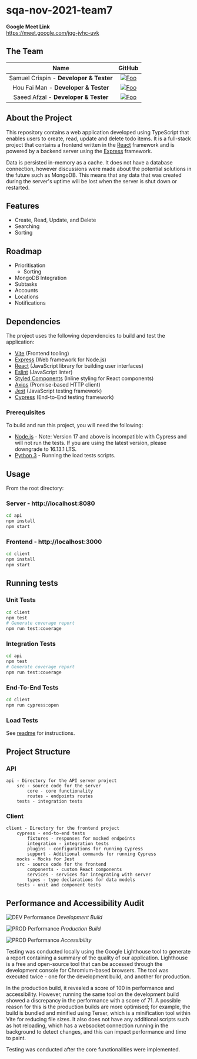 # sqa-nov-2021-team7

**Google Meet Link**  
https://meet.google.com/jqg-jvhc-uvk

## The Team
|    Name    | GitHub |
|:----------:|:------:|
| Samuel Crispin - **Developer & Tester** | [![Foo](https://cdn4.iconfinder.com/data/icons/iconsimple-logotypes/512/github-16.png)](https://github.com/SamCrispin) |
| Hou Fai Man - **Developer & Tester** | [![Foo](https://cdn4.iconfinder.com/data/icons/iconsimple-logotypes/512/github-16.png)](https://github.com/houfaiman) |
| Saeed Afzal - **Developer & Tester** | [![Foo](https://cdn4.iconfinder.com/data/icons/iconsimple-logotypes/512/github-16.png)](https://github.com/saeedafzal) |

## About the Project
This repository contains a web application developed using TypeScript that enables users to create, read, update and delete
todo items. It is a full-stack project that contains a frontend written in the [React](https://reactjs.org/) framework and 
is powered by a backend server using the [Express](http://expressjs.com/) framework.

Data is persisted in-memory as a cache. It does not have a database connection, however discussions were made
about the potential solutions in the future such as MongoDB. This means that any data that was created
during the server's uptime will be lost when the server is shut down or restarted.

## Features
- Create, Read, Update, and Delete
- Searching
- Sorting

## Roadmap
- Prioritisation
  - Sorting
- MongoDB Integration
- Subtasks
- Accounts
- Locations
- Notifications

## Dependencies
The project uses the following dependencies to build and test the application:
- [Vite](https://vitejs.dev/) (Frontend tooling)
- [Express](https://expressjs.com/) (Web framework for Node.js)
- [React](https://reactjs.org/) (JavaScript library for building user interfaces)
- [Eslint](https://eslint.org/) (JavaScript linter)
- [Styled Components](https://styled-components.com/) (Inline styling for React components)
- [Axios](https://axios-http.com/) (Promise-based HTTP client)
- [Jest](https://jestjs.io/) (JavaScript testing framework)
- [Cypress](https://www.cypress.io/) (End-to-End testing framework)

### Prerequisites

To build and run this project, you will need the following:
* [Node.js](https://nodejs.org/en/) - Note: Version 17 and above is incompatible with Cypress and will not run the tests. 
If you are using the latest version, please downgrade to 16.13.1 LTS.
* [Python 3](https://www.python.org/) - Running the load tests scripts.

## Usage
From the root directory:
### Server - http://localhost:8080
```bash
cd api 
npm install
npm start
```

### Frontend - http://localhost:3000
```bash
cd client
npm install
npm start
```

## Running tests

### Unit Tests
```bash
cd client
npm test
# Generate coverage report
npm run test:coverage
```

### Integration Tests
```bash
cd api
npm test
# Generate coverage report
npm run test:coverage
```

### End-To-End Tests
```bash
cd client
npm run cypress:open
```

### Load Tests
See [readme](./load_tests/README.md) for instructions.

## Project Structure

### API
```
api - Directory for the API server project
    src - source code for the server
        core - core functionality
        routes - endpoints routes
    tests - integration tests
```

### Client
```
client - Directory for the frontend project
    cypress - end-to-end tests
        fixtures - responses for mocked endpoints 
        integration - integration tests
        plugins - configurations for running Cypress
        support - Additional commands for running Cypress
    mocks - Mocks for Jest
    src - source code for the frontend
        components - custom React components
        services - services for integrating with server
        types - type declarations for data models
    tests - unit and component tests
```
## Performance and Accessibility Audit

![DEV Performance](./images/DEV%20Performance.PNG)
_Development Build_

![PROD Performance](./images/PROD%20Performance.PNG)
_Production Build_

![PROD Performance](./images/Accessibility.PNG)
_Accessibility_

Testing was conducted locally using the Google Lighthouse tool to generate a report 
containing a summary of the quality of our application. Lighthouse is a free and 
open-source tool that can be accessed through the development console for
Chromium-based browsers. The tool was executed twice - one for the development build, and another 
for production. 

In the production build, it revealed a score of 100 in performance and accessibility. 
However, running the same tool on the development build showed a discrepancy in the performance
with a score of 71. A possible reason for this is the production builds are more optimised; 
for example, the build is bundled and minified using Terser, which is a minification tool within Vite
for reducing file sizes. It also does not have any additional scripts such as hot reloading, which has
a websocket connection running in the background to detect changes, and this can impact performance
and time to paint.

Testing was conducted after the core functionalities were implemented.